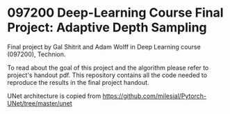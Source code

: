 # 097200 Deep-Learning Course Final Project: Adaptive Depth Sampling

Final project by Gal Shitrit and Adam Wolff in Deep Learning course (097200), Technion.

To read about the goal of this project and the algorithm please refer to project's handout pdf.
This repository contains all the code needed to reproduce the results in the final project handout.

UNet architecture is copied from https://github.com/milesial/Pytorch-UNet/tree/master/unet
